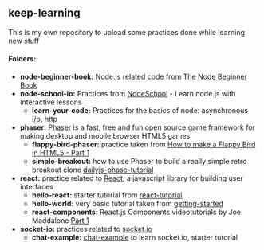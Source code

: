 keep-learning
----

This is my own repository to upload some practices done while learning new stuff


#### Folders:
* **node-beginner-book:** Node.js related code from [The Node Beginner Book]
* **node-school-io:** Practices from [NodeSchool] - Learn node.js with interactive lessons
  * **learn-your-code:** Practices for the basics of node: asynchronous i/o, http
* **phaser:** [Phaser] is a fast, free and fun open source game framework for making desktop and mobile browser HTML5 games
  * **flappy-bird-phaser:** practice taken from [How to make a Flappy Bird in HTML5 - Part 1]
  * **simple-breakout:**  how to use Phaser to build a really simple retro breakout clone [dailyjs-phase-tutorial]
* **react:** practice related to [React], a javascript library for building user interfaces
  * **hello-react:** starter tutorial from [react-tutorial]
  * **hello-world:** very basic tutorial taken from [getting-started]
  * **react-components:** React.js Components videotutorials by Joe Maddalone [Part 1][Part 2]
* **socket-io:** practices related to [socket.io]
  * **chat-example:** [chat-example] to learn socket.io, starter tutorial

[The Node Beginner Book]:http://leanpub.com/nodebeginner
[NodeSchool]:http://nodeschool.io/
[Phaser]:http://phaser.io/
[How to make a Flappy Bird in HTML5 - Part 1]:http://blog.lessmilk.com/how-to-make-flappy-bird-in-html5-1/
[dailyjs-phase-tutorial]:http://dailyjs.com/2014/09/16/phaser-tutorial/
[React]:http://facebook.github.io/react/
[getting-started]:http://facebook.github.io/react/docs/getting-started.html
[react-tutorial]:http://facebook.github.io/react/docs/tutorial.html
[socket.io]:http://socket.io/
[chat-example]:http://socket.io/get-started/chat/
[Part 1]:https://www.youtube.com/watch?v=rFvZydtmsxM
[Part 2]:https://www.youtube.com/watch?v=5yvFLrt7N8M

 
